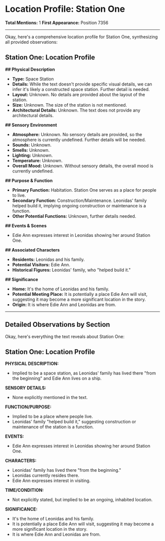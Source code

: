 # Location Profile: Station One

**Total Mentions:** 1
**First Appearance:** Position 7356

---

Okay, here's a comprehensive location profile for Station One, synthesizing all provided observations:

## Station One: Location Profile

**## Physical Description**

*   **Type:** Space Station
*   **Details:** While the text doesn't provide specific visual details, we can infer it's likely a constructed space station. Further detail is needed.
*   **Layout:** Unknown. No details are provided about the layout of the station.
*   **Size:** Unknown. The size of the station is not mentioned.
*   **Architectural Details:** Unknown. The text does not provide any architectural details.

**## Sensory Environment**

*   **Atmosphere:** Unknown. No sensory details are provided, so the atmosphere is currently undefined. Further details will be needed.
*   **Sounds:** Unknown.
*   **Smells:** Unknown.
*   **Lighting:** Unknown.
*   **Temperature:** Unknown.
*   **Overall Mood:** Unknown. Without sensory details, the overall mood is currently undefined.

**## Purpose & Function**

*   **Primary Function:** Habitation. Station One serves as a place for people to live.
*   **Secondary Function:** Construction/Maintenance. Leonidas' family helped build it, implying ongoing construction or maintenance is a function.
*   **Other Potential Functions:** Unknown, further details needed.

**## Events & Scenes**

*   Edie Ann expresses interest in Leonidas showing her around Station One.

**## Associated Characters**

*   **Residents:** Leonidas and his family.
*   **Potential Visitors:** Edie Ann.
*   **Historical Figures:** Leonidas' family, who "helped build it."

**## Significance**

*   **Home:** It's the home of Leonidas and his family.
*   **Potential Meeting Place:** It is potentially a place Edie Ann will visit, suggesting it may become a more significant location in the story.
*   **Origin:** It is where Edie Ann and Leonidas are from.

---

## Detailed Observations by Section

Okay, here's everything the text reveals about Station One:

## Station One: Location Profile

**PHYSICAL DESCRIPTION:**

*   Implied to be a space station, as Leonidas' family has lived there "from the beginning" and Edie Ann lives on a ship.

**SENSORY DETAILS:**

*   None explicitly mentioned in the text.

**FUNCTION/PURPOSE:**

*   Implied to be a place where people live.
*   Leonidas' family "helped build it," suggesting construction or maintenance of the station is a function.

**EVENTS:**

*   Edie Ann expresses interest in Leonidas showing her around Station One.

**CHARACTERS:**

*   Leonidas' family has lived there "from the beginning."
*   Leonidas currently resides there.
*   Edie Ann expresses interest in visiting.

**TIME/CONDITION:**

*   Not explicitly stated, but implied to be an ongoing, inhabited location.

**SIGNIFICANCE:**

*   It's the home of Leonidas and his family.
*   It is potentially a place Edie Ann will visit, suggesting it may become a more significant location in the story.
*   It is where Edie Ann and Leonidas are from.
